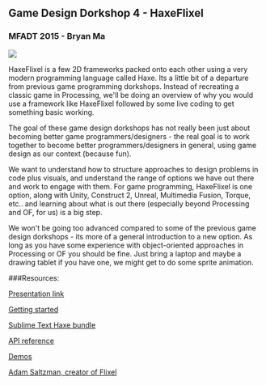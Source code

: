 ## Game Design Dorkshop 4 - HaxeFlixel
### MFADT 2015 - Bryan Ma

![](http://haxeflixel.com/images/haxeflixel.svg)

HaxeFlixel is a few 2D frameworks packed onto each other using a very modern programming language called Haxe. Its a little bit of a departure from previous game programming dorkshops. Instead of recreating a classic game in Processing, we'll be doing an overview of why you would use a framework like HaxeFlixel followed by some live coding to get something basic working.

The goal of these game design dorkshops has not really been just about becoming better game programmers/designers - the real goal is to work together to become better programmers/designers in general, using game design as our context (because fun).

We want to understand how to structure approaches to design problems in code plus visuals, and understand the range of options we have out there and work to engage with them. For game programming, HaxeFlixel is one option, along with Unity, Construct 2, Unreal, Multimedia Fusion, Torque, etc.. and learning about what is out there (especially beyond Processing and OF, for us) is a big step.

We won't be going too advanced compared to some of the previous game design dorkshops - its more of a general introduction to a new option. As long as you have some experience with object-oriented approaches in Processing or OF you should be fine. Just bring a laptop and maybe a drawing tablet if you have one, we might get to do some sprite animation.

###Resources: 

[Presentation link](https://docs.google.com/presentation/d/1uFKV6zyzSGNnUfVSF_CKTnYNlrllzYsZcFHlYKiLqjc/edit?usp=sharing)

[Getting started](http://haxeflixel.com/documentation/getting-started/)

[Sublime Text Haxe bundle](https://github.com/clemos/haxe-sublime-bundle/tree/refactoring)

[API reference](http://api.haxeflixel.com/)

[Demos](http://haxeflixel.com/demos/)

[Adam Saltzman, creator of Flixel](adamatomic.com/)